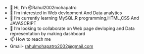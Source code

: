 - 👋 Hi, I’m @Rahul2002mohapatro
- 👀 I’m interested in Web devlopment And Data analytics
- 🌱 I’m currently learning MySQL,R programming,HTML,CSS And JAVASCRIPT
- 💞️ I’m looking to collaborate on Web page devloping and Data representation by making dashboard
- 📫 How to reach me 
- Gmail- rahulmohapatro2002@gmail.com

<!---
Rahul2002mohapatro/Rahul2002mohapatro is a ✨ special ✨ repository because its `README.md` (this file) appears on your GitHub profile.
You can click the Preview link to take a look at your changes.
--->
